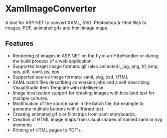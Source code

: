 # XamlImageConverter

A tool for ASP.NET to convert XAML, SVG, Photoshop & Html files to images, PDF, animated gifs and html image maps.

## Features 

- Rendering of images in ASP.NET on the fly in an HttpHandler or during the build process of a web application.
- Supported target image formats: gif (also animated), jpg, png, tif, bmp, xps, pdf, xaml, ps, eps 
- Supported source image formats: xaml, svg, psd, HTML
- XAML batch files describing conversion jobs and a self describing VisualStudio Item Template with intellisense.   
- Image localization support for creating images with localized text for multiple cultures.   
- Modification of the source xaml in the batch file, for example to generate multiple buttons with
different text.
- Creating animated gif's or filmstrips from xaml storyboards.  
- Creation of HTML image maps from visual shapes of named xaml or svg elements
- Printing of HTML pages to PDF's.
